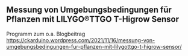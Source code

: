 ## Messung von Umgebungsbedingungen für Pflanzen mit LILYGO®TTGO T-Higrow Sensor

Programm zum o.a. Blogbeitrag \
https://ckarduino.wordpress.com/2021/11/16/messung-von-umgebungsbedingungen-fur-pflanzen-mit-lilygottgo-t-higrow-sensor/
